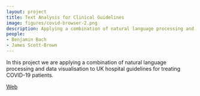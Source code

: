 ```yaml
---
layout: project
title: Text Analysis for Clinical Guidelines
image: figures/covid-browser-2.png
description: Applying a combination of natural language processing and data visualisation to UK hospital guidelines for treating COVID-19 patients. 
people:
- Benjamin Bach
- James Scott-Brown
---
```


In this project we are applying a combination of natural language processing and data visualisation to UK hospital guidelines for treating COVID-19 patients.
 
[Web](https://www.ltg.ed.ac.uk/projects/covid19-guideline-browser/)
